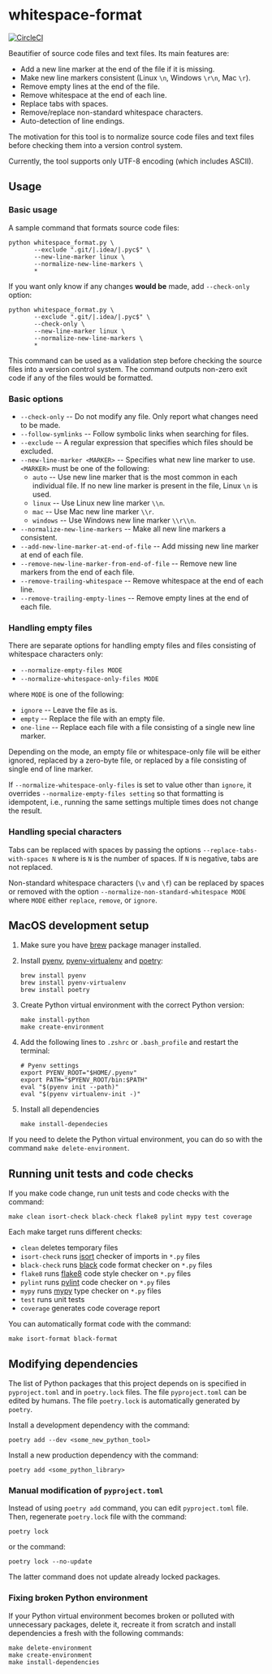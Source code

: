 # whitespace-format

[![CircleCI](https://dl.circleci.com/status-badge/img/gh/DavidPal/whitespace-format/tree/main.svg?style=svg)](https://dl.circleci.com/status-badge/redirect/gh/DavidPal/whitespace-format/tree/main)

Beautifier of source code files and text files. Its main features are:

* Add a new line marker at the end of the file if it is missing.
* Make new line markers consistent (Linux `\n`, Windows `\r\n`, Mac `\r`).
* Remove empty lines at the end of the file.
* Remove whitespace at the end of each line.
* Replace tabs with spaces.
* Remove/replace non-standard whitespace characters.
* Auto-detection of line endings.

The motivation for this tool is to normalize source code files and text files
before checking them into a version control system.

Currently, the tool supports only UTF-8 encoding (which includes ASCII).

## Usage

### Basic usage

A sample command that formats source code files:
```
python whitespace_format.py \
       --exclude ".git/|.idea/|.pyc$" \
       --new-line-marker linux \
       --normalize-new-line-markers \
       *
```

If you want only know if any changes **would be** made, add `--check-only` option:
```
python whitespace_format.py \
       --exclude ".git/|.idea/|.pyc$" \
       --check-only \
       --new-line-marker linux \
       --normalize-new-line-markers \
       *
```
This command can be used as a validation step before checking the source files
into a version control system.  The command outputs non-zero exit code if any
of the files would be formatted.

### Basic options

* `--check-only` -- Do not modify any file. Only report what changes need to be made.
* `--follow-symlinks` -- Follow symbolic links when searching for files.
* `--exclude` -- A regular expression that specifies which files should be excluded.
* `--new-line-marker <MARKER>` -- Specifies what new line marker to use. `<MARKER>` must be one
of the following:
  * `auto` -- Use new line marker that is the most common in each individual file. 
  If no new line marker is present in the file, Linux `\n` is used.
  * `linux` -- Use Linux new line marker `\\n`.
  * `mac` -- Use Mac new line marker `\\r`.
  * `windows` -- Use Windows new line marker `\\r\\n`.
* `--normalize-new-line-markers` -- Make all new line markers a consistent.
* `--add-new-line-marker-at-end-of-file` -- Add missing new line marker at end of each file.
* `--remove-new-line-marker-from-end-of-file` -- Remove new line markers from the end of each file.
* `--remove-trailing-whitespace` -- Remove whitespace at the end of each line.
* `--remove-trailing-empty-lines` -- Remove empty lines at the end of each file.

### Handling empty files

There are separate options for handling empty files and files consisting of
whitespace characters only:

* `--normalize-empty-files MODE`
* `--normalize-whitespace-only-files MODE`

where `MODE` is one of the following:

* `ignore` -- Leave the file as is.
* `empty` -- Replace the file with an empty file.
* `one-line` -- Replace each file with a file consisting of a single new line marker.

Depending on the mode, an empty file or whitespace-only file will be either
ignored, replaced by a zero-byte file, or replaced by a file consisting of
single end of line marker.

If `--normalize-whitespace-only-files` is set to value other than `ignore`, it
overrides `--normalize-empty-files setting` so that formatting is idempotent,
i.e., running the same settings multiple times does not change the result.


### Handling special characters

Tabs can be replaced with spaces by passing the options
`--replace-tabs-with-spaces N` where is `N` is the number of spaces. If `N` is
negative, tabs are not replaced.

Non-standard whitespace characters (`\v` and `\f`) can be replaced by spaces or
removed with the option `--normalize-non-standard-whitespace MODE` where `MODE`
either `replace`, `remove`, or `ignore`.


## MacOS development setup

1) Make sure you have [brew](https://brew.sh/) package manager installed.

2) Install [pyenv](https://github.com/pyenv/pyenv), [pyenv-virtualenv](https://github.com/pyenv/pyenv-virtualenv)
   and [poetry](https://python-poetry.org/):
    ```shell
    brew install pyenv
    brew install pyenv-virtualenv
    brew install poetry
    ```

3) Create Python virtual environment with the correct Python version:
   ```shell
   make install-python
   make create-environment
   ```

4) Add the following lines to `.zshrc` or `.bash_profile` and restart the terminal:
   ```shell
   # Pyenv settings
   export PYENV_ROOT="$HOME/.pyenv"
   export PATH="$PYENV_ROOT/bin:$PATH"
   eval "$(pyenv init --path)"
   eval "$(pyenv virtualenv-init -)"
   ```

5) Install all dependencies
    ```shell
    make install-dependecies
    ```

If you need to delete the Python virtual environment, you can do so with the
command `make delete-environment`.

## Running unit tests and code checks

If you make code change, run unit tests and code checks with the command:
```shell
make clean isort-check black-check flake8 pylint mypy test coverage
```

Each make target runs different checks:
- `clean` deletes temporary files
- `isort-check` runs [isort](https://pycqa.github.io/isort/) checker of imports in `*.py` files
- `black-check` runs [black](https://github.com/psf/black/) code format checker on `*.py` files
- `flake8` runs [flake8](https://flake8.pycqa.org/) code style checker on `*.py` files
- `pylint` runs [pylint](https://pylint.org/) code checker on `*.py` files
- `mypy` runs [mypy](http://mypy-lang.org/) type checker on `*.py` files
- `test` runs unit tests
- `coverage` generates code coverage report

You can automatically format code with the command:
```shell
make isort-format black-format
```

## Modifying dependencies

The list of Python packages that this project depends on is specified in
`pyproject.toml` and in `poetry.lock` files. The file `pyproject.toml` can be
edited by humans. The file `poetry.lock` is automatically generated by `poetry`.

Install a development dependency with the command:
```shell
poetry add --dev <some_new_python_tool>
```

Install a new production dependency with the command:
```shell
poetry add <some_python_library>
```

### Manual modification of `pyproject.toml`

Instead of using `poetry add` command, you can edit `pyproject.toml` file. Then,
regenerate `poetry.lock` file with the command:
```shell
poetry lock
```
or the command:
```shell
poetry lock --no-update
```
The latter command does not update already locked packages.

### Fixing broken Python environment

If your Python virtual environment becomes broken or polluted with unnecessary
packages, delete it, recreate it from scratch and install dependencies a fresh
with the following commands:
```shell
make delete-environment
make create-environment
make install-dependencies
```
